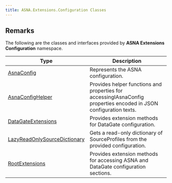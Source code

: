 ```yaml
---
title: ASNA.Extensions.Configuration Classes
---
```


## Remarks

The following are the classes and interfaces provided by **ASNA Extensions Configuration** namespace.


| Type | Description |
| --- | --- |
| [AsnaConfig](/reference/datagate/extensions-configuration/asna-config.html) | Represents the ASNA configuration. |
| [AsnaConfigHelper](/reference/datagate/extensions-configuration/asna-config-helper.html) | Provides helper functions and properties for accessingIAsnaConfig properties encoded in JSON configuration texts. |
| [DataGateExtensions](/reference/datagate/extensions-configuration/datagate-extensions.html) | Provides extension methods for DataGate configuration. |
| [LazyReadOnlySourceDictionary](/reference/datagate/extensions-configuration/lazy-read-only-source-dictionary.html) | Gets a read-only dictionary of SourceProfiles from the provided configuration. |
| [RootExtensions](/reference/datagate/extensions-configuration/root-extensions.html) | Provides extension methods for accessing ASNA and DataGate configuration sections. |
